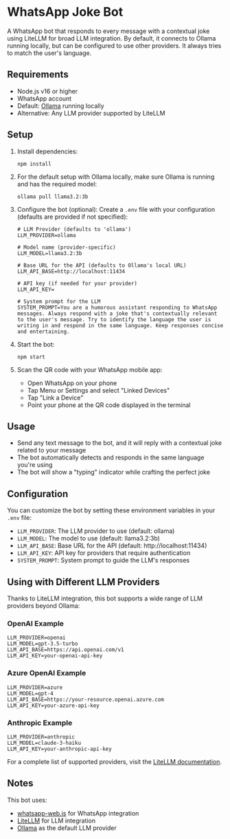 # WhatsApp Joke Bot

A WhatsApp bot that responds to every message with a contextual joke using LiteLLM for broad LLM integration. By default, it connects to Ollama running locally, but can be configured to use other providers. It always tries to match the user's language.

## Requirements

- Node.js v16 or higher
- WhatsApp account
- Default: [Ollama](https://ollama.ai/) running locally
- Alternative: Any LLM provider supported by LiteLLM

## Setup

1. Install dependencies:
   ```
   npm install
   ```

2. For the default setup with Ollama locally, make sure Ollama is running and has the required model:
   ```
   ollama pull llama3.2:3b
   ```

3. Configure the bot (optional):
   Create a `.env` file with your configuration (defaults are provided if not specified):
   ```
   # LLM Provider (defaults to 'ollama')
   LLM_PROVIDER=ollama
   
   # Model name (provider-specific)
   LLM_MODEL=llama3.2:3b
   
   # Base URL for the API (defaults to Ollama's local URL)
   LLM_API_BASE=http://localhost:11434
   
   # API key (if needed for your provider)
   LLM_API_KEY=
   
   # System prompt for the LLM
   SYSTEM_PROMPT=You are a humorous assistant responding to WhatsApp messages. Always respond with a joke that's contextually relevant to the user's message. Try to identify the language the user is writing in and respond in the same language. Keep responses concise and entertaining.
   ```

4. Start the bot:
   ```
   npm start
   ```

5. Scan the QR code with your WhatsApp mobile app:
   - Open WhatsApp on your phone
   - Tap Menu or Settings and select "Linked Devices"
   - Tap "Link a Device"
   - Point your phone at the QR code displayed in the terminal

## Usage

- Send any text message to the bot, and it will reply with a contextual joke related to your message
- The bot automatically detects and responds in the same language you're using
- The bot will show a "typing" indicator while crafting the perfect joke

## Configuration

You can customize the bot by setting these environment variables in your `.env` file:

- `LLM_PROVIDER`: The LLM provider to use (default: ollama)
- `LLM_MODEL`: The model to use (default: llama3.2:3b)
- `LLM_API_BASE`: Base URL for the API (default: http://localhost:11434)
- `LLM_API_KEY`: API key for providers that require authentication
- `SYSTEM_PROMPT`: System prompt to guide the LLM's responses

## Using with Different LLM Providers

Thanks to LiteLLM integration, this bot supports a wide range of LLM providers beyond Ollama:

### OpenAI Example
```
LLM_PROVIDER=openai
LLM_MODEL=gpt-3.5-turbo
LLM_API_BASE=https://api.openai.com/v1
LLM_API_KEY=your-openai-api-key
```

### Azure OpenAI Example
```
LLM_PROVIDER=azure
LLM_MODEL=gpt-4
LLM_API_BASE=https://your-resource.openai.azure.com
LLM_API_KEY=your-azure-api-key
```

### Anthropic Example
```
LLM_PROVIDER=anthropic
LLM_MODEL=claude-3-haiku
LLM_API_KEY=your-anthropic-api-key
```

For a complete list of supported providers, visit the [LiteLLM documentation](https://docs.litellm.ai/docs/providers).

## Notes

This bot uses:
- [whatsapp-web.js](https://github.com/pedroslopez/whatsapp-web.js) for WhatsApp integration
- [LiteLLM](https://github.com/BerriAI/litellm) for LLM integration
- [Ollama](https://ollama.ai/) as the default LLM provider